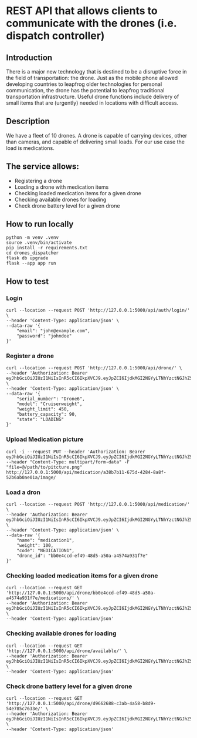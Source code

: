 # REST API that allows clients to communicate with the drones (i.e. dispatch controller)

## Introduction

There is a major new technology that is destined to be a disruptive force in the field of transportation: the
drone. Just as the mobile phone allowed developing countries to leapfrog older technologies for personal
communication, the drone has the potential to leapfrog traditional transportation infrastructure.
Useful drone functions include delivery of small items that are (urgently) needed in locations with difficult
access.

## Description

We have a fleet of 10 drones. A drone is capable of carrying devices, other than cameras, and capable of
delivering small loads. For our use case the load is medications.

## The service allows:
* Registering a drone
* Loading a drone with medication items
* Checking loaded medication items for a given drone
* Checking available drones for loading
* Check drone battery level for a given drone

## How to run locally
```
python -m venv .venv
source .venv/bin/activate
pip install -r requirements.txt
cd drones_dispatcher
flask db upgrade
flask --app app run
```

## How to test

### Login
```
curl --location --request POST 'http://127.0.0.1:5000/api/auth/login/' \
--header 'Content-Type: application/json' \
--data-raw '{
    "email": "john@example.com",
    "password": "johndoe"
}'
```

### Register a drone
```
curl --location --request POST 'http://127.0.0.1:5000/api/drone/' \
--header 'Authorization: Bearer eyJhbGciOiJIUzI1NiIsInR5cCI6IkpXVCJ9.eyJpZCI6IjdkMGI2NGYyLTNhYzctNGJhZS04Mzk3LTU1Y2YwZTU4YWVhMSIsImVtYWlsIjoiam9obkBleGFtcGxlLmNvbSIsInVzZXJuYW1lIjoiam9obmRvZSIsImV4cCI6MTY4MDU0NjA3MX0.m_6VHPJjLomoHRn5L6bK4ksTsb2x5yQ0cSv1VbqPFKY' \
--header 'Content-Type: application/json' \
--data-raw '{
    "serial_number": "Drone6",
    "model": "Cruiserweight",
    "weight_limit": 450,
    "battery_capacity": 90,
    "state": "LOADING"
}'
```

### Upload Medication picture
```
curl -i --request PUT --header 'Authorization: Bearer eyJhbGciOiJIUzI1NiIsInR5cCI6IkpXVCJ9.eyJpZCI6IjdkMGI2NGYyLTNhYzctNGJhZS04Mzk3LTU1Y2YwZTU4YWVhMSIsImVtYWlsIjoiam9obkBleGFtcGxlLmNvbSIsInVzZXJuYW1lIjoiam9obmRvZSIsImV4cCI6MTY4MDU0ODQ5Nn0.pMQfj3GAjcUsBbj772jhaIlX9d14jf_JOiw5SR6mGK0' --header "Content-Type: multipart/form-data" -F "file=@/path/to/pitcture.png" http://127.0.0.1:5000/api/medication/a38b7b11-675d-4284-8a8f-52b6ab0ae01a/image/
```

### Load a dron
```
curl --location --request POST 'http://127.0.0.1:5000/api/medication/' \
--header 'Authorization: Bearer eyJhbGciOiJIUzI1NiIsInR5cCI6IkpXVCJ9.eyJpZCI6IjdkMGI2NGYyLTNhYzctNGJhZS04Mzk3LTU1Y2YwZTU4YWVhMSIsImVtYWlsIjoiam9obkBleGFtcGxlLmNvbSIsInVzZXJuYW1lIjoiam9obmRvZSIsImV4cCI6MTY4MDU0NjA3MX0.m_6VHPJjLomoHRn5L6bK4ksTsb2x5yQ0cSv1VbqPFKY' \
--header 'Content-Type: application/json' \
--data-raw '{
    "name": "medication1",
    "weight": 100,
    "code": "NEDICATION1",
    "drone_id": "bb0e4ccd-ef49-48d5-a50a-a4574a931f7e"
}'
```

### Checking loaded medication items for a given drone
```
curl --location --request GET 'http://127.0.0.1:5000/api/drone/bb0e4ccd-ef49-48d5-a50a-a4574a931f7e/medications/' \
--header 'Authorization: Bearer eyJhbGciOiJIUzI1NiIsInR5cCI6IkpXVCJ9.eyJpZCI6IjdkMGI2NGYyLTNhYzctNGJhZS04Mzk3LTU1Y2YwZTU4YWVhMSIsImVtYWlsIjoiam9obkBleGFtcGxlLmNvbSIsInVzZXJuYW1lIjoiam9obmRvZSIsImV4cCI6MTY4MDU0NjA3MX0.m_6VHPJjLomoHRn5L6bK4ksTsb2x5yQ0cSv1VbqPFKY' \
--header 'Content-Type: application/json'
```

### Checking available drones for loading
```
curl --location --request GET 'http://127.0.0.1:5000/api/drone/available/' \
--header 'Authorization: Bearer eyJhbGciOiJIUzI1NiIsInR5cCI6IkpXVCJ9.eyJpZCI6IjdkMGI2NGYyLTNhYzctNGJhZS04Mzk3LTU1Y2YwZTU4YWVhMSIsImVtYWlsIjoiam9obkBleGFtcGxlLmNvbSIsInVzZXJuYW1lIjoiam9obmRvZSIsImV4cCI6MTY4MDU0NjA3MX0.m_6VHPJjLomoHRn5L6bK4ksTsb2x5yQ0cSv1VbqPFKY' \
--header 'Content-Type: application/json'
```

### Check drone battery level for a given drone
```
curl --location --request GET 'http://127.0.0.1:5000/api/drone/d9662688-c3ab-4a58-b8d9-54e785c7633e/' \
--header 'Authorization: Bearer eyJhbGciOiJIUzI1NiIsInR5cCI6IkpXVCJ9.eyJpZCI6IjdkMGI2NGYyLTNhYzctNGJhZS04Mzk3LTU1Y2YwZTU4YWVhMSIsImVtYWlsIjoiam9obkBleGFtcGxlLmNvbSIsInVzZXJuYW1lIjoiam9obmRvZSIsImV4cCI6MTY4MDU0NjA3MX0.m_6VHPJjLomoHRn5L6bK4ksTsb2x5yQ0cSv1VbqPFKY' \
--header 'Content-Type: application/json'
```
